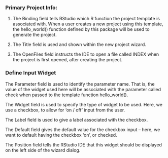 ### Primary Project Info:

1. The Binding field tells RStudio which R function the project template is associated with. When a user creates a new project using this template, the hello_world() function defined by this package will be used to generate the project.

2. The Title field is used and shown within the new project wizard.

3. The OpenFiles field instructs the IDE to open a file called INDEX when the project is first opened, after creating the project.



### Define Input Widget


The Parameter field is used to identify the parameter name. That is, the value of the widget used here will be associated with the parameter called check when passed to the template function hello_world().

The Widget field is used to specify the type of widget to be used. Here, we use a checkbox, to allow for ‘on / off’ input from the user.

The Label field is used to give a label associated with the checkbox.

The Default field gives the default value for the checkbox input – here, we want to default having the checkbox ‘on’, or checked.

The Position field tells the RStudio IDE that this widget should be displayed on the left side of the wizard dialog.

